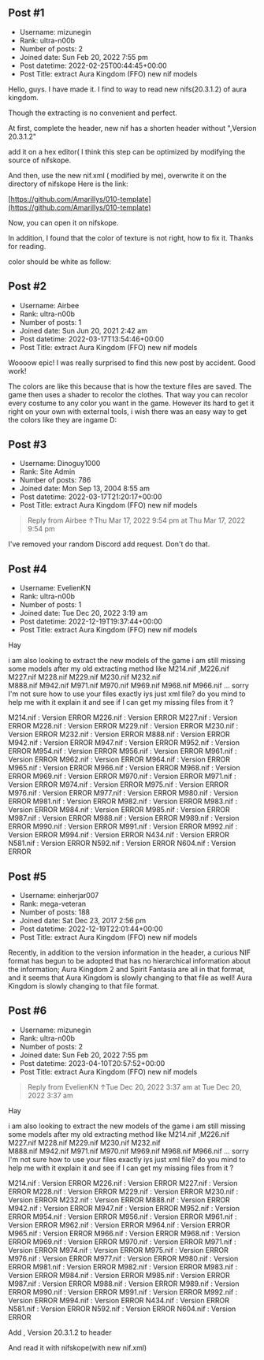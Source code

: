 ## Post #1
- Username: mizunegin
- Rank: ultra-n00b
- Number of posts: 2
- Joined date: Sun Feb 20, 2022 7:55 pm
- Post datetime: 2022-02-25T00:44:45+00:00
- Post Title: extract Aura Kingdom (FFO) new nif models

Hello, guys.
I have made it.
I find to way to read new nifs(20.3.1.2) of aura kingdom.

Though the extracting is no convenient and perfect.

At first, complete the header, new nif has a shorten header without ",Version 20.3.1.2"

add it on a hex editor( I think this step can be optimized by modifying the source of nifskope.

And then, use the new nif.xml ( modified by me), overwrite it on the directory of nifskope
Here is the link:

[https://github.com/Amarillys/010-template](https://github.com/Amarillys/010-template)

Now, you can open it on nifskope.

In addition, I found that the color of texture is not right, how to fix it.
Thanks for reading.



color should be white as follow:
## Post #2
- Username: Airbee
- Rank: ultra-n00b
- Number of posts: 1
- Joined date: Sun Jun 20, 2021 2:42 am
- Post datetime: 2022-03-17T13:54:46+00:00
- Post Title: extract Aura Kingdom (FFO) new nif models

Woooow epic! I was really surprised to find this new post by accident. Good work! 

The colors are like this because that is how the texture files are saved. The game then uses a shader to recolor the clothes. That way you can recolor every costume to any color you want in the game. However its hard to get it right on your own with external tools, i wish there was an easy way to get the colors like they are ingame D:
## Post #3
- Username: Dinoguy1000
- Rank: Site Admin
- Number of posts: 786
- Joined date: Mon Sep 13, 2004 8:55 am
- Post datetime: 2022-03-17T21:20:17+00:00
- Post Title: extract Aura Kingdom (FFO) new nif models

> Reply from Airbee ↑Thu Mar 17, 2022 9:54 pm at Thu Mar 17, 2022 9:54 pm
>
> 

I've removed your random Discord add request. Don't do that.
## Post #4
- Username: EvelienKN
- Rank: ultra-n00b
- Number of posts: 1
- Joined date: Tue Dec 20, 2022 3:19 am
- Post datetime: 2022-12-19T19:37:44+00:00
- Post Title: extract Aura Kingdom (FFO) new nif models

Hay 

i am also looking to extract the new models of the game
i am still missing some models after my old extracting method 
like M214.nif ,M226.nif M227.nif M228.nif  M229.nif   M230.nif  M232.nif  
M888.nif M942.nif M971.nif M970.nif M969.nif M968.nif M966.nif ... 
sorry I'm not sure how to use your files exactly iys just xml file? 
do you mind to help me with it explain it and see if I can get my missing files from it ?

M214.nif : Version ERROR
M226.nif : Version ERROR
M227.nif : Version ERROR
M228.nif : Version ERROR
M229.nif : Version ERROR
M230.nif : Version ERROR
M232.nif : Version ERROR
M888.nif : Version ERROR
M942.nif : Version ERROR
M947.nif : Version ERROR
M952.nif : Version ERROR
M954.nif : Version ERROR
M956.nif : Version ERROR
M961.nif : Version ERROR
M962.nif : Version ERROR
M964.nif : Version ERROR
M965.nif : Version ERROR
M966.nif : Version ERROR
M968.nif : Version ERROR
M969.nif : Version ERROR
M970.nif : Version ERROR
M971.nif : Version ERROR
M974.nif : Version ERROR
M975.nif : Version ERROR
M976.nif : Version ERROR
M977.nif : Version ERROR
M980.nif : Version ERROR
M981.nif : Version ERROR
M982.nif : Version ERROR
M983.nif : Version ERROR
M984.nif : Version ERROR
M985.nif : Version ERROR
M987.nif : Version ERROR
M988.nif : Version ERROR
M989.nif : Version ERROR
M990.nif : Version ERROR
M991.nif : Version ERROR
M992.nif : Version ERROR
M994.nif : Version ERROR
N434.nif : Version ERROR
N581.nif : Version ERROR
N592.nif : Version ERROR
N604.nif : Version ERROR
## Post #5
- Username: einherjar007
- Rank: mega-veteran
- Number of posts: 188
- Joined date: Sat Dec 23, 2017 2:56 pm
- Post datetime: 2022-12-19T22:01:44+00:00
- Post Title: extract Aura Kingdom (FFO) new nif models

Recently, in addition to the version information in the header, a curious NIF format has begun to be adopted that has no hierarchical information about the information; Aura Kingdom 2 and Spirit Fantasia are all in that format, and it seems that Aura Kingdom is slowly changing to that file as well! Aura Kingdom is slowly changing to that file format.
## Post #6
- Username: mizunegin
- Rank: ultra-n00b
- Number of posts: 2
- Joined date: Sun Feb 20, 2022 7:55 pm
- Post datetime: 2023-04-10T20:57:52+00:00
- Post Title: extract Aura Kingdom (FFO) new nif models

> Reply from EvelienKN ↑Tue Dec 20, 2022 3:37 am at Tue Dec 20, 2022 3:37 am
>
> 
Hay 

i am also looking to extract the new models of the game
i am still missing some models after my old extracting method 
like M214.nif ,M226.nif M227.nif M228.nif  M229.nif   M230.nif  M232.nif  
M888.nif M942.nif M971.nif M970.nif M969.nif M968.nif M966.nif ... 
sorry I'm not sure how to use your files exactly iys just xml file? 
do you mind to help me with it explain it and see if I can get my missing files from it ?

M214.nif : Version ERROR
M226.nif : Version ERROR
M227.nif : Version ERROR
M228.nif : Version ERROR
M229.nif : Version ERROR
M230.nif : Version ERROR
M232.nif : Version ERROR
M888.nif : Version ERROR
M942.nif : Version ERROR
M947.nif : Version ERROR
M952.nif : Version ERROR
M954.nif : Version ERROR
M956.nif : Version ERROR
M961.nif : Version ERROR
M962.nif : Version ERROR
M964.nif : Version ERROR
M965.nif : Version ERROR
M966.nif : Version ERROR
M968.nif : Version ERROR
M969.nif : Version ERROR
M970.nif : Version ERROR
M971.nif : Version ERROR
M974.nif : Version ERROR
M975.nif : Version ERROR
M976.nif : Version ERROR
M977.nif : Version ERROR
M980.nif : Version ERROR
M981.nif : Version ERROR
M982.nif : Version ERROR
M983.nif : Version ERROR
M984.nif : Version ERROR
M985.nif : Version ERROR
M987.nif : Version ERROR
M988.nif : Version ERROR
M989.nif : Version ERROR
M990.nif : Version ERROR
M991.nif : Version ERROR
M992.nif : Version ERROR
M994.nif : Version ERROR
N434.nif : Version ERROR
N581.nif : Version ERROR
N592.nif : Version ERROR
N604.nif : Version ERROR

Add , Version 20.3.1.2 to header


And read it with nifskope(with new nif.xml)
